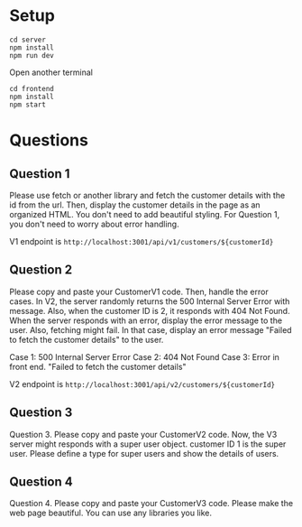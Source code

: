 # Setup

```
cd server
npm install
npm run dev
```

Open another terminal

```
cd frontend
npm install
npm start
```

# Questions

## Question 1

Please use fetch or another library and fetch the customer details with the id from the url.
Then, display the customer details in the page as an organized HTML.
You don't need to add beautiful styling.
For Question 1, you don't need to worry about error handling.

V1 endpoint is `http://localhost:3001/api/v1/customers/${customerId}`

## Question 2

Please copy and paste your CustomerV1 code.
Then, handle the error cases. In V2, the server randomly returns the 500 Internal Server Error with message.
Also, when the customer ID is 2, it responds with 404 Not Found.
When the server responds with an error, display the error message to the user.
Also, fetching might fail. In that case, display an error message "Failed to fetch the customer details" to the user.

Case 1: 500 Internal Server Error
Case 2: 404 Not Found
Case 3: Error in front end. "Failed to fetch the customer details"

V2 endpoint is `http://localhost:3001/api/v2/customers/${customerId}`

## Question 3

Question 3. Please copy and paste your CustomerV2 code.
Now, the V3 server might responds with a super user object.
customer ID 1 is the super user.
Please define a type for super users and show the details of users.

## Question 4

Question 4. Please copy and paste your CustomerV3 code.
Please make the web page beautiful. You can use any libraries you like.
